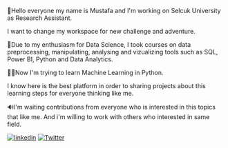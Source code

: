 :man:Hello everyone my name is Mustafa and I'm working on Selcuk University as Research Assistant. 

I want to change my workspace for new challenge and adventure.

:1st_place_medal:Due to my enthusiasm for Data Science, I took courses on data preprocessing, manipulating, analysing and vizualizing tools such as SQL, Power BI, Python and Data Analytics.

:technologist:Now I'm trying to learn Machine Learning in Python. 

I know here is the best platform in order to sharing projects about this learning steps for everyone thinking like me.

:loud_sound:I'm waiting contributions from everyone who is interested in this topics that like me. And i'm willing to work with others who interested in same field.

[![linkedin](https://img.shields.io/badge/Linkedin-000000?style=for-the-badge&logo=Linkedin&logoColor=white)](https://www.linkedin.com/in/mustafa1ay/)
[![Twitter](https://img.shields.io/twitter/url?style=social&url=https%3A%2F%2Ftwitter.com%2Fmustafa1ay?style=for-the-badge&logo=Tweet&logoColor=white)]([https://twitter.com/mustafa1ay])

